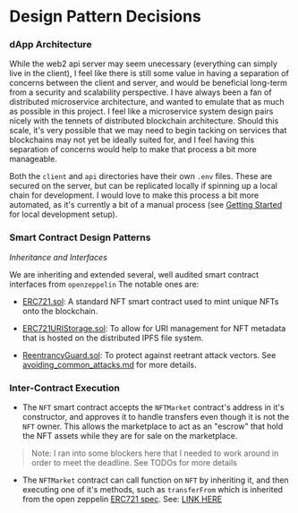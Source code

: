 # Design Pattern Decisions

### dApp Architecture

While the web2 api server may seem unecessary (everything can simply live in the client), I feel like there is still some value in having a separation of concerns between the client and server, and would be beneficial long-term from a security and scalability perspective. I have always been a fan of distributed microservice architecture, and wanted to emulate that as much as possible in this project. I feel like a microservice system design pairs nicely with the tennets of distributed blockchain architecture. Should this scale, it's very possible that we may need to begin tacking on services that blockchains may not yet be ideally suited for, and I feel having this separation of concerns would help to make that process a bit more manageable.

Both the `client` and `api` directories have their own `.env` files. These are secured on the server, but can be replicated locally if spinning up a local chain for development. I would love to make this process a bit more automated, as it's currently a bit of a manual process (see [Getting Started](https://github.com/gambinish/blockchain-developer-bootcamp-final-project/blob/main/DOCS.md#getting-started) for local development setup).

### Smart Contract Design Patterns

_Inheritance and Interfaces_

We are inheriting and extended several, well audited smart contract interfaces from `openzeppelin` The notable ones are:

- [ERC721.sol](https://docs.openzeppelin.com/contracts/2.x/api/token/erc721): A standard NFT smart contract used to mint unique NFTs onto the blockchain.

- [ERC721URIStorage.sol](https://docs.openzeppelin.com/contracts/4.x/api/token/erc721#ERC721URIStorage): To allow for URI management for NFT metadata that is hosted on the distributed IPFS file system.

- [ReentrancyGuard.sol](https://docs.openzeppelin.com/contracts/4.x/api/security#ReentrancyGuard): To protect against reetrant attack vectors. See [avoiding_common_attacks.md](https://github.com/gambinish/blockchain-developer-bootcamp-final-project/blob/main/avoiding_common_attacks.md#avoiding-common-attacks) for more details.

### Inter-Contract Execution

- The `NFT` smart contract accepts the `NFTMarket` contract's address in it's constructor, and approves it to handle transfers even though it is not the `NFT` owner. This allows the marketplace to act as an "escrow" that hold the NFT assets while they are for sale on the marketplace.

> Note: I ran into some blockers here that I needed to work around in order to meet the deadline. See TODOs for more details

- The `NFTMarket` contract can call function on `NFT` by inheriting it, and then executing one of it's methods, such as `transferFrom` which is inherited from the open zeppelin [ERC721 spec](https://docs.openzeppelin.com/contracts/2.x/api/token/erc721). See: [LINK HERE]()
